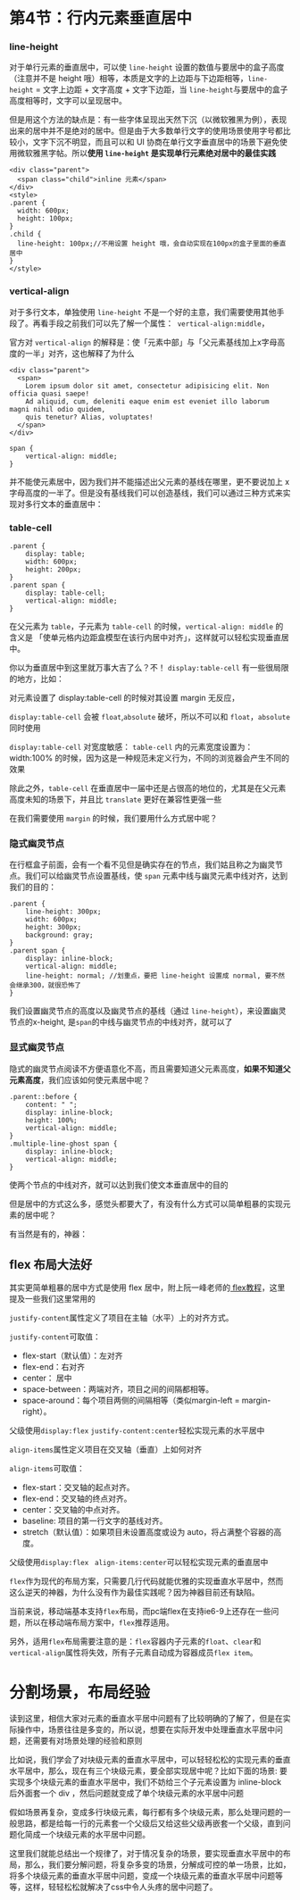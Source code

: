 # 第4节：行内元素垂直居中

### line-height

对于单行元素的垂直居中，可以使 ` line-height ` 设置的数值与要居中的盒子高度（注意并不是 height 哦）相等，本质是文字的上边距与下边距相等，` line-height ` = 文字上边距 + 文字高度 + 文字下边距，当 ` line-height `与要居中的盒子高度相等时，文字可以呈现居中。

但是用这个方法的缺点是：有一些字体呈现出天然下沉（以微软雅黑为例），表现出来的居中并不是绝对的居中。但是由于大多数单行文字的使用场景使用字号都比较小，文字下沉不明显，而且可以和 UI 协商在单行文字垂直居中的场景下避免使用微软雅黑字帖。所以**使用 ` line-height ` 是实现单行元素绝对居中的最佳实践**

```
<div class="parent">
  <span class="child">inline 元素</span>
</div>
<style>
.parent {
  width: 600px;
  height: 100px;
}
.child {
  line-height: 100px;//不用设置 height 哦，会自动实现在100px的盒子里面的垂直居中
}
</style>
```

### vertical-align

对于多行文本，单独使用 `line-height` 不是一个好的主意，我们需要使用其他手段了。再看手段之前我们可以先了解一个属性：` vertical-align:middle`，

官方对 `vertical-align` 的解释是：使「元素中部」与「父元素基线加上x字母高度的一半」对齐，这也解释了为什么

```
<div class="parent">
  <span>
  	Lorem ipsum dolor sit amet, consectetur adipisicing elit. Non officia quasi saepe!
  	Ad aliquid, cum, deleniti eaque enim est eveniet illo laborum magni nihil odio quidem,
  	quis tenetur? Alias, voluptates!
  </span>
</div>
```

```
span {
    vertical-align: middle;
}
```

并不能使元素居中，因为我们并不能描述出父元素的基线在哪里，更不要说加上 x字母高度的一半了。但是没有基线我们可以创造基线，我们可以通过三种方式来实现对多行文本的垂直居中：

### table-cell

```
.parent {
    display: table;
    width: 600px;
    height: 200px;
}
.parent span {
    display: table-cell;
    vertical-align: middle;
}
```

在父元素为 `table`，子元素为 `table-cell` 的时候，`vertical-align: middle` 的含义是 「使单元格内边距盒模型在该行内居中对齐」，这样就可以轻松实现垂直居中。

你以为垂直居中到这里就万事大吉了么？不！ `display:table-cell` 有一些很局限的地方，比如：

对元素设置了 display:table-cell 的时候对其设置 margin 无反应，

`display:table-cell` 会被 `float`,`absolute` 破坏，所以不可以和 `float`，`absolute` 同时使用

`display:table-cell` 对宽度敏感： `table-cell` 内的元素宽度设置为： width:100% 的时候，因为这是一种规范未定义行为，不同的浏览器会产生不同的效果

除此之外，`table-cell` 在垂直居中一届中还是占很高的地位的，尤其是在父元素高度未知的场景下，并且比 `translate` 更好在兼容性更强一些

在我们需要使用 `margin` 的时候，我们要用什么方式居中呢？

### 隐式幽灵节点

在行框盒子前面，会有一个看不见但是确实存在的节点，我们姑且称之为幽灵节点。我们可以给幽灵节点设置基线，使 `span` 元素中线与幽灵元素中线对齐，达到我们的目的：

```
.parent {
  	line-height: 300px;
    width: 600px;
    height: 300px;
    background: gray;
}   
.parent span {
    display: inline-block;
    vertical-align: middle;
    line-height: normal; //划重点，要把 line-height 设置成 normal, 要不然会继承300，就很恐怖了
}
```

我们设置幽灵节点的高度以及幽灵节点的基线（通过 `line-height`），来设置幽灵节点的x-height, 是`span`的中线与幽灵节点的中线对齐，就可以了

### 显式幽灵节点

隐式的幽灵节点阅读不方便语意化不高，而且需要知道父元素高度，**如果不知道父元素高度**，我们应该如何使元素居中呢？

```
.parent::before {
    content: " ";
    display: inline-block;
    height: 100%;
    vertical-align: middle;
}
.multiple-line-ghost span {
    display: inline-block;
    vertical-align: middle;
}
```

使两个节点的中线对齐，就可以达到我们使文本垂直居中的目的

但是居中的方式这么多，感觉头都要大了，有没有什么方式可以简单粗暴的实现元素的居中呢？

有当然是有的，神器：

## flex 布局大法好

其实更简单粗暴的居中方式是使用 flex 居中，附上阮一峰老师的[ flex教程](http://www.ruanyifeng.com/blog/2015/07/flex-grammar.html)，这里提及一些我们这里常用的

`justify-content`属性定义了项目在主轴（水平）上的对齐方式。

`justify-content`可取值：

- flex-start（默认值）：左对齐
- flex-end：右对齐
- center： 居中
- space-between：两端对齐，项目之间的间隔都相等。
- space-around：每个项目两侧的间隔相等（类似margin-left = margin-right）。

父级使用`display:flex` `justify-content:center`轻松实现元素的水平居中

`align-items`属性定义项目在交叉轴（垂直）上如何对齐

`align-items`可取值：

- flex-start：交叉轴的起点对齐。
- flex-end：交叉轴的终点对齐。
- center：交叉轴的中点对齐。
- baseline: 项目的第一行文字的基线对齐。
- stretch（默认值）：如果项目未设置高度或设为 auto，将占满整个容器的高度。

父级使用`display:flex` ` align-items:center`可以轻松实现元素的垂直居中

`flex`作为现代的布局方案，只需要几行代码就能优雅的实现垂直水平居中，然而这么逆天的神器，为什么没有作为最佳实践呢？因为神器目前还有缺陷。

当前来说，移动端基本支持`flex`布局，而pc端flex在支持ie6-9上还存在一些问题，所以在移动端布局方案中，`flex`推荐适用。

另外，适用`flex`布局需要注意的是：`flex`容器内子元素的`float`、`clear`和`vertical-align`属性将失效，所有子元素自动成为容器成员`flex item`。

# 分割场景，布局经验

读到这里，相信大家对元素的垂直水平居中问题有了比较明确的了解了，但是在实际操作中，场景往往是多变的，所以说，想要在实际开发中处理垂直水平居中问题，还需要有对场景处理的经验和原则

比如说，我们学会了对块级元素的垂直水平居中，可以轻轻松松的实现元素的垂直水平居中，那么，现在有三个块级元素，要全部实现居中呢？比如下面的场景:
要实现多个块级元素的垂直水平居中，我们不妨给三个子元素设置为	inline-block	后外面套一个	div	，然后问题就变成了单个块级元素的水平居中问题

假如场景再复杂，变成多行块级元素，每行都有多个块级元素，那么处理问题的一般思路，都是给每一行的元素套一个父级后又给这些父级再嵌套一个父级，直到问题化简成一个块级元素的水平居中问题。

这里我们就能总结出一个规律了，对于情况复杂的场景，要实现垂直水平居中的布局，那么，我们要分解问题，将复杂多变的场景，分解成可控的单一场景，比如，将多个块级元素的垂直水平居中问题，变成一个块级元素的垂直水平居中问题等等，这样，轻轻松松就解决了css中令人头疼的居中问题了。